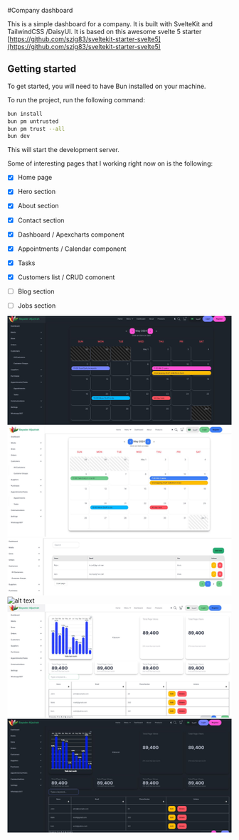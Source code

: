 #Company dashboard

This is a simple dashboard for a company. It is built with SvelteKit and TailwindCSS /DaisyUI.
It is based on this awesome svelte 5 starter [https://github.com/szig83/sveltekit-starter-svelte5](https://github.com/szig83/sveltekit-starter-svelte5)


## Getting started

To get started, you will need to have Bun installed on your machine.

To run the project, run the following command:

```bash
bun install
bun pm untrusted
bun pm trust --all
bun dev
```

This will start the development server.


Some of interesting pages that I working right now on is the following:

- [x] Home page
- [x] Hero section
- [x] About section
- [x] Contact section
- [x] Dashboard / Apexcharts component
- [x] Appointments / Calendar component
- [x] Tasks 
- [x] Customers list / CRUD comonent
- [ ] Blog section
- [ ] Jobs section


![alt text](https://github.com/bayaderpack/svelte5dashboard/raw/master/gitimages/calendarDark.JPG "Calendar dark version")
![alt text](https://github.com/bayaderpack/svelte5dashboard/raw/master/gitimages/CalendarLight.JPG "Calendar light version")
![alt text](https://github.com/bayaderpack/svelte5dashboard/raw/master/gitimages/costumersListLight.JPG "Customers list light version")
![alt text](https://github.com/bayaderpack/svelte5dashboard/raw/master/gitimages/costumersListDark.JPG "Customers list dark version")
![alt text](https://github.com/bayaderpack/svelte5dashboard/raw/master/gitimages/dashboardLight.JPG "dashboard light version")
![alt text](https://github.com/bayaderpack/svelte5dashboard/raw/master/gitimages/DashboardDark.JPG "dashboard dark version")